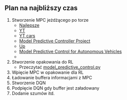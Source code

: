 ## Plan na najbliższy czas
1. Stworzenie MPC jeżdżącego po torze
    - [Najlepsze](https://towardsdatascience.com/the-final-step-control-783467095138)
    - [YT](https://www.youtube.com/watch?v=nqv6jFeVUYA)
    - [YT cars](https://www.youtube.com/watch?v=Gh8R4PVg1Zc)
    - [Model Predictive Controller Project](https://medium.com/@NickHortovanyi/carnd-controls-mpc-2f456ce658f)
    - [Up](https://github.com/hortovanyi/CarND-MPC-Project)
    - [Model Predictive Control for Autonomous Vehicles](https://medium.com/@shubhra.pandit/model-predictive-control-for-autonomous-vehicles-1dc18348f651)
    - 
2. Stworzenie opakowania do RL 
    - Przeczytać [model_predictive_control.py](https://github.com/asap-report/carla/tree/racetrack/PythonClient/racetrack)
3. Wpięcie MPC w opakowanie dla RL
4. Ładowanie buffera informacjami z MPC
5. Stworzenie DQN 
6. Podpięcie DQN gdy buffer jest załadowany
7. Dodanie szumów itd.